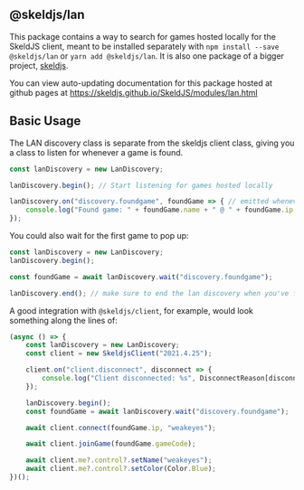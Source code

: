 ## @skeldjs/lan

This package contains a way to search for games hosted locally for the SkeldJS client, meant to be installed separately with `npm install --save @skeldjs/lan` or `yarn add @skeldjs/lan`. It is also one package of a bigger project, [skeldjs](https://github.com/skeldjs/SkeldJS).

You can view auto-updating documentation for this package hosted at github pages at https://skeldjs.github.io/SkeldJS/modules/lan.html

## Basic Usage

The LAN discovery class is separate from the skeldjs client class, giving you a class to listen for whenever a game is found.

```ts
const lanDiscovery = new LanDiscovery;

lanDiscovery.begin(); // Start listening for games hosted locally

lanDiscovery.on("discovery.foundgame", foundGame => { // emitted whenever a game is found
    console.log("Found game: " + foundGame.name + " @ " + foundGame.ip + ":" + foundGame.port);
});
```

You could also wait for the first game to pop up:

```ts
const lanDiscovery = new LanDiscovery;
lanDiscovery.begin();

const foundGame = await lanDiscovery.wait("discovery.foundgame");

lanDiscovery.end(); // make sure to end the lan discovery when you've finished with it
```

A good integration with `@skeldjs/client`, for example, would look something along the lines of:
```ts
(async () => {
    const lanDiscovery = new LanDiscovery;
    const client = new SkeldjsClient("2021.4.25");

    client.on("client.disconnect", disconnect => {
        console.log("Client disconnected: %s", DisconnectReason[disconnect.reason]);
    });

    lanDiscovery.begin();
    const foundGame = await lanDiscovery.wait("discovery.foundgame");

    await client.connect(foundGame.ip, "weakeyes");

    await client.joinGame(foundGame.gameCode);

    await client.me?.control?.setName("weakeyes");
    await client.me?.control?.setColor(Color.Blue);
})();
```